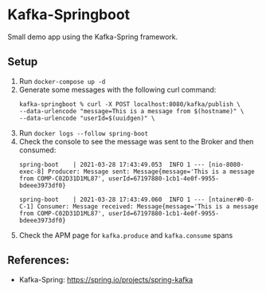 # Kafka-Springboot
Small demo app using the Kafka-Spring framework.

## Setup
1. Run `docker-compose up -d`
2. Generate some messages with the following curl command:
    ```
    kafka-springboot % curl -X POST localhost:8080/kafka/publish \
    --data-urlencode "message=This is a message from $(hostname)" \
    --data-urlencode "userId=$(uuidgen)" \
    ```
3. Run `docker logs --follow spring-boot`
4. Check the console to see the message was sent to the Broker and then consumed:
    ```
    spring-boot    | 2021-03-28 17:43:49.053  INFO 1 --- [nio-8080-exec-8] Producer: Message sent: Message{message='This is a message from COMP-C02D31D1ML87', userId=67197880-1cb1-4e0f-9955-bdeee3973df0}
    
    spring-boot    | 2021-03-28 17:43:49.060  INFO 1 --- [ntainer#0-0-C-1] Consumer: Message received: Message{message='This is a message from COMP-C02D31D1ML87', userId=67197880-1cb1-4e0f-9955-bdeee3973df0}
    ```
5. Check the APM page for `kafka.produce` and `kafka.consume` spans

## References:
- Kafka-Spring: https://spring.io/projects/spring-kafka

